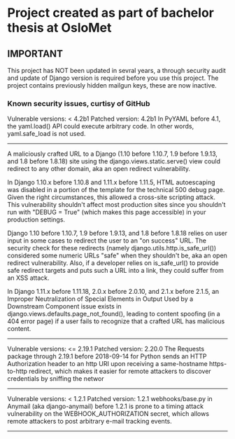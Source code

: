 # Project created as part of bachelor thesis at OsloMet 
## IMPORTANT
This project has NOT been updated in sevral years, a through security audit and update of Django version is required before you use this project.
The project contains previously hidden mailgun keys, these are now inactive. 

### Known security issues, curtisy of GitHub
Vulnerable versions: < 4.2b1
Patched version: 4.2b1
In PyYAML before 4.1, the yaml.load() API could execute arbitrary code. In other words, yaml.safe_load is not used.

---------

A maliciously crafted URL to a Django (1.10 before 1.10.7, 1.9 before 1.9.13, and 1.8 before 1.8.18) site using the django.views.static.serve() view could redirect to any other domain, aka an open redirect vulnerability.

In Django 1.10.x before 1.10.8 and 1.11.x before 1.11.5, HTML autoescaping was disabled in a portion of the template for the technical 500 debug page. Given the right circumstances, this allowed a cross-site scripting attack. This vulnerability shouldn't affect most production sites since you shouldn't run with "DEBUG = True" (which makes this page accessible) in your production settings.

Django 1.10 before 1.10.7, 1.9 before 1.9.13, and 1.8 before 1.8.18 relies on user input in some cases to redirect the user to an "on success" URL. The security check for these redirects (namely django.utils.http.is_safe_url()) considered some numeric URLs "safe" when they shouldn't be, aka an open redirect vulnerability. Also, if a developer relies on is_safe_url() to provide safe redirect targets and puts such a URL into a link, they could suffer from an XSS attack.

In Django 1.11.x before 1.11.18, 2.0.x before 2.0.10, and 2.1.x before 2.1.5, an Improper Neutralization of Special Elements in Output Used by a Downstream Component issue exists in django.views.defaults.page_not_found(), leading to content spoofing (in a 404 error page) if a user fails to recognize that a crafted URL has malicious content.

------------

Vulnerable versions: <= 2.19.1
Patched version: 2.20.0
The Requests package through 2.19.1 before 2018-09-14 for Python sends an HTTP Authorization header to an http URI upon receiving a same-hostname https-to-http redirect, which makes it easier for remote attackers to discover credentials by sniffing the networ

--------------
Vulnerable versions: < 1.2.1
Patched version: 1.2.1
webhooks/base.py in Anymail (aka django-anymail) before 1.2.1 is prone to a timing attack vulnerability on the WEBHOOK_AUTHORIZATION secret, which allows remote attackers to post arbitrary e-mail tracking events.

--------------
